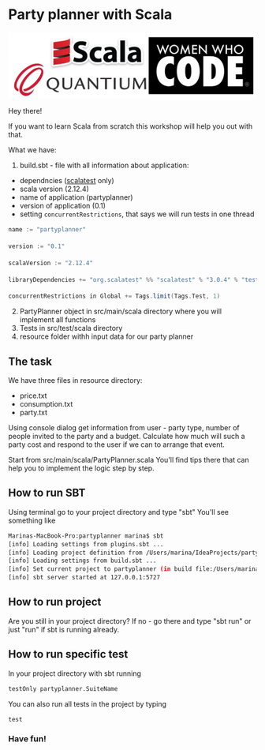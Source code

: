 # Party planner with Scala

[![N|Solid](/logo.png)](logo.png)

Hey there!

If you want to learn Scala from scratch this workshop will help you out with that.

What we have:
1) build.sbt - file with all information about application:
- dependncies ([scalatest](http://www.scalatest.org) only)
- scala version (2.12.4)
- name of application (partyplanner)
- version of application (0.1) 
- setting ```concurrentRestrictions```, that says we will run tests in one thread  

```scala
name := "partyplanner"

version := "0.1"

scalaVersion := "2.12.4"

libraryDependencies += "org.scalatest" %% "scalatest" % "3.0.4" % "test"

concurrentRestrictions in Global += Tags.limit(Tags.Test, 1)
```
2) PartyPlanner object in src/main/scala directory where you will implement all functions
3) Tests in src/test/scala directory
4) resource folder withh input data for our party planner

## The task
We have three files in resource directory:
- price.txt
- consumption.txt
- party.txt

Using console dialog get information from user - party type, number of people invited to the party and a budget. 
Calculate how much will such a party cost and respond to the user if we can to arrange that event.

Start from src/main/scala/PartyPlanner.scala
You'll find tips there that can help you to implement the logic step by step.

## How to run SBT

Using terminal go to your project directory and type "sbt"
You'll see something like

```sh
Marinas-MacBook-Pro:partyplanner marina$ sbt
[info] Loading settings from plugins.sbt ...
[info] Loading project definition from /Users/marina/IdeaProjects/partyplanner/project
[info] Loading settings from build.sbt ...
[info] Set current project to partyplanner (in build file:/Users/marina/IdeaProjects/partyplanner/)
[info] sbt server started at 127.0.0.1:5727
```

## How to run project

Are you still in your project directory? If no - go there and type "sbt run" or just "run" if sbt is running already.

## How to run specific test

In your project directory with sbt running
```sh
testOnly partyplanner.SuiteName
```
You can also run all tests in the project by typing
```
test
```

### Have fun!
